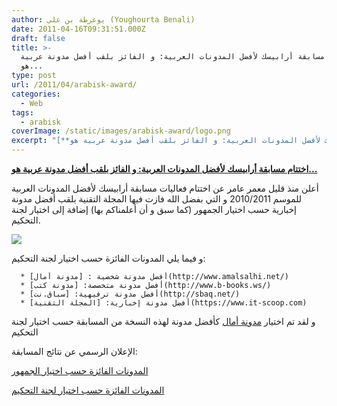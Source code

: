 ```yaml
---
author: يوغرطة بن علي (Youghourta Benali)
date: 2011-04-16T09:31:51.000Z
draft: false
title: >-
  اختتام مسابقة أرابيسك لأفضل المدونات العربية: و الفائز بلقب أفضل مدونة عربية
  هو... 
type: post
url: /2011/04/arabisk-award/
categories:
  - Web
tags:
  - arabisk
coverImage: /static/images/arabisk-award/logo.png
excerpt: "[**اختتام مسابقة أرابيسك لأفضل المدونات العربية: و الفائز بلقب أفضل مدونة عربية هو...**](https://www.it-scoop.com/2011/04/arabisk-award/)\n\nأعلن منذ قليل معمر عامر عن اختتام فعاليات مسابقة أرابيسك لأفضل المدونات العربية للموسم 2010/2011\_و التي بفضل الله فازت فيها المجلة التقنية بلقب أفضل مدونة إخبارية حسب اختيار"
---
```

[**اختتام مسابقة أرابيسك لأفضل المدونات العربية: و الفائز بلقب أفضل مدونة عربية هو...**](https://www.it-scoop.com/2011/04/arabisk-award/)

أعلن منذ قليل معمر عامر عن اختتام فعاليات مسابقة أرابيسك لأفضل المدونات العربية للموسم 2010/2011 و التي بفضل الله فازت فيها المجلة التقنية بلقب أفضل مدونة إخبارية حسب اختيار الجمهور (كما سبق و أن أعلمناكم بها) إضافة إلى اختيار لجنة التحكيم.

![](/static/images/arabisk-award/logo.png)

و فيما يلي المدونات الفائزة حسب اختيار لجنة التحكيم:

~~~
  * أفضل مدونة شخصية : [مدونة أمال](http://www.amalsalhi.net/)
  * أفضل مدونة متخصصة: [مدونة كتب](http://www.b-books.ws/)
  * أفضل مدونة ترفيهية: [سباق.نت](http://sbaq.net/)
  * أفضل مدونة إخبارية: [المجلة التقنية](https://www.it-scoop.com)
~~~

و لقد تم اختيار [مدونة أمال](http://www.amalsalhi.net/) كأفضل مدونة لهذه النسخة من المسابقة حسب اختيار لجنة التحكيم

الإعلان الرسمي عن نتائج المسابقة:

[المدونات الفائزة حسب اختيار الجمهور](http://blog.arabisk-award.com/archives/115)

[المدونات الفائزة حسب اختيار لجنة التحكيم](http://blog.arabisk-award.com/archives/132)
